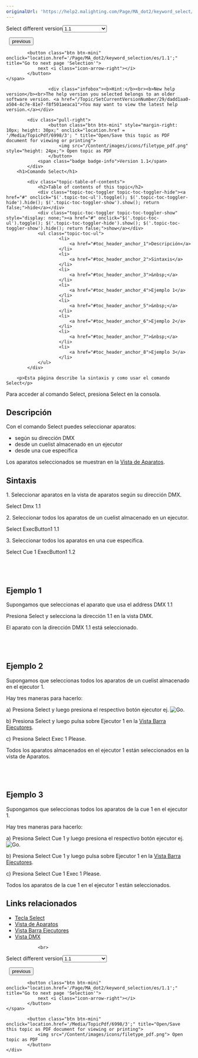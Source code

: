 ```yaml
---
originalUrl: 'https://help2.malighting.com/Page/MA_dot2/keyword_select/es/1.1'
---
```


<div class="topic-navigation">

<div class="pull-right">
	<span class="pull-left">


<div class="pull-left">
<form action="/Topic/SetCurrentVersionNumber" class="form-inline" id="frmTagSelector" method="post">	<span class="form-mini">
		<div class="input-prepend"><span class="add-on">Select different version</span><select autocomplete="off" id="versionNumberId" name="versionNumberId" onchange="$(this).closest('#frmTagSelector').submit();" style="width: 120px;"><option value="">- latest -</option>
<option selected="selected" value="3">1.1</option>
<option value="7">1.2</option>
<option value="12">1.3</option>
<option value="16">1.5</option>
<option value="29">1.9</option>
</select></div>
		<input data-val="true" data-val-number="The field Int32 must be a number." data-val-required="The Int32 field is required." id="ProductId" name="ProductId" type="hidden" value="7">
		<input id="CurrentGuid" name="CurrentGuid" type="hidden" value="dadd1aa0-a504-4c7e-81e7-f8f501aeaca1">
	</span>
</form></div>&nbsp;	</span>
	<span class="pull-right" style="white-space: nowrap;">
			<button class="btn btn-mini" onclick="location.href='/Page/MA_dot2/keyword_replace/es/1.1'; " title="Go to previous page 'Replace'">
				<i class="icon-arrow-left"></i> previous
			</button>

			<button class="btn btn-mini" onclick="location.href='/Page/MA_dot2/keyword_selection/es/1.1';" title="Go to next page 'Selection'">
				next <i class="icon-arrow-right"></i> 
			</button>
	</span>
</div>
<div class="clear-fix" style="margin-bottom: 10px"></div>
</div>

					<div class="infobox"><b>Hint:</b><br><b>New help version</b><br>The help version you selected belongs to an older software version. <a href="/Topic/SetCurrentVersionNumber/29/dadd1aa0-a504-4c7e-81e7-f8f501aeaca1">You may want to view the latest help version.</a></div>

			<div class="pull-right">
					<button class="btn btn-mini" style="margin-right: 10px; height: 30px;" onclick="location.href = '/Media/TopicPdf/6998/3'; " title="Open/Save this topic as PDF document for viewing or printing">
						<img src="/Content/images/icons/filetype_pdf.png" style="height: 24px;"> Open topic as PDF
					</button>
				<span class="badge badge-info">Version 1.1</span>
			</div>
		<h1>Comando Select</h1>

			<div class="topic-table-of-contents">
				<h2>Table of contents of this topic</h2>
				<div class="topic-toc-toggler topic-toc-toggler-hide"><a href="#" onclick="$('.topic-toc-ul').toggle(); $('.topic-toc-toggler-hide').hide(); $('.topic-toc-toggler-show').show(); return false;">hide</a></div>
				<div class="topic-toc-toggler topic-toc-toggler-show" style="display: none;"><a href="#" onclick="$('.topic-toc-ul').toggle(); $('.topic-toc-toggler-hide').show(); $('.topic-toc-toggler-show').hide(); return false;">show</a></div>
				<ul class="topic-toc-ul">
						<li>
							<a href="#toc_header_anchor_1">Descripción</a>
						</li>
						<li>
							<a href="#toc_header_anchor_2">Sintaxis</a>
						</li>
						<li>
							<a href="#toc_header_anchor_3">&nbsp;</a>
						</li>
						<li>
							<a href="#toc_header_anchor_4">Ejemplo 1</a>
						</li>
						<li>
							<a href="#toc_header_anchor_5">&nbsp;</a>
						</li>
						<li>
							<a href="#toc_header_anchor_6">Ejemplo 2</a>
						</li>
						<li>
							<a href="#toc_header_anchor_7">&nbsp;</a>
						</li>
						<li>
							<a href="#toc_header_anchor_8">Ejemplo 3</a>
						</li>
				</ul>
			</div>

		<p>Esta página describe la sintaxis y como usar el comando Select</p>

<p>Para acceder al comando Select, presiona&nbsp;<span class="hardkey">Select</span>&nbsp;en la consola.</p>

<a name="toc_header_anchor_1" id="toc_header_anchor_1" class="topic-toc-item"></a><h2>Descripción</h2>

<p>Con el comando Select puedes&nbsp;seleccionar aparatos:</p>

<ul>
	<li>según su dirección&nbsp;DMX</li>
	<li>desde un cuelist&nbsp;almacenado en un ejecutor</li>
	<li>desde una cue específica</li>
</ul>

<p>Los&nbsp;aparatos seleccionados se muestran en la&nbsp;<a href="/Topic/989f0b88-de3d-4818-8c0b-a69fa90b2106">Vista de Aparatos</a>.</p>

<a name="toc_header_anchor_2" id="toc_header_anchor_2" class="topic-toc-item"></a><h2>Sintaxis</h2>

<p>1. Seleccionar aparatos en la vista de aparatos según su dirección&nbsp;DMX.</p>

<div class="cl_input">Select Dmx 1.1</div>

<p>2. Seleccionar todos los aparatos de un cuelist&nbsp;almacenado en un ejecutor.</p>

<div class="cl_input">Select ExecButton1 1.1</div>

<p>3. Seleccionar todos los aparatos en una cue específica.</p>

<div class="cl_input">Select Cue 1 ExecButton1 1.2</div>

<a name="toc_header_anchor_3" id="toc_header_anchor_3" class="topic-toc-item"></a><h2>&nbsp;</h2>

<a name="toc_header_anchor_4" id="toc_header_anchor_4" class="topic-toc-item"></a><h2>Ejemplo 1</h2>

<p>Supongamos que seleccionas el aparato que usa el&nbsp;address DMX&nbsp;1.1</p>

<p>Presiona&nbsp;<span class="hardkey">Select</span>&nbsp;y selecciona la dirección <span class="softkey">1.1</span>&nbsp;en la vista DMX.</p>

<p>El aparato con la dirección DMX 1.1 está seleccionado.</p>

<a name="toc_header_anchor_5" id="toc_header_anchor_5" class="topic-toc-item"></a><h2>&nbsp;</h2>

<a name="toc_header_anchor_6" id="toc_header_anchor_6" class="topic-toc-item"></a><h2>Ejemplo 2</h2>

<p>Supongamos que seleccionas todos los aparatos de un cuelist&nbsp;almacenado en el ejecutor 1.</p>

<p>Hay tres maneras para hacerlo:</p>

<p>a) Presiona&nbsp;<span class="hardkey">Select</span>&nbsp;y luego presiona el respectivo botón ejecutor&nbsp;ej. <span class="hardkey"><img alt="Go" src="/Media/Mlg/go_1.png"></span>.</p>

<p>b) Presiona&nbsp;<span class="hardkey">Select</span>&nbsp;y luego pulsa sobre&nbsp;<span class="softkey">Ejecutor&nbsp;1</span>&nbsp;en la&nbsp;<a href="/Topic/d8ca000e-cf13-448d-ac3e-129272e731d8">Vista Barra Ejecutores</a>.</p>

<p>c) Presiona&nbsp;<span class="hardkey">Select</span> <span class="hardkey">Exec</span> <span class="hardkey">1</span> <span class="hardkey">Please</span>.</p>

<p>Todos los aparatos almacenados en el ejecutor 1 están seleccionados en la vista de Aparatos.</p>

<a name="toc_header_anchor_7" id="toc_header_anchor_7" class="topic-toc-item"></a><h2>&nbsp;</h2>

<a name="toc_header_anchor_8" id="toc_header_anchor_8" class="topic-toc-item"></a><h2>Ejemplo 3</h2>

<p>Supongamos que seleccionas todos los aparatos de la cue 1 en el ejecutor 1.</p>

<p>Hay tres maneras para hacerlo:</p>

<p>a) Presiona&nbsp;<span class="hardkey">Select</span> <span class="hardkey">Cue</span> <span class="hardkey">1</span> y luego presiona el respectivo botón ejecutor&nbsp;ej. <span class="hardkey"><img alt="Go" src="/Media/Mlg/go_1.png"></span>.</p>

<p>b) Presiona&nbsp;<span class="hardkey">Select</span> <span class="hardkey">Cue</span> <span class="hardkey">1</span>&nbsp;y luego pulsa sobre&nbsp;<span class="softkey">Ejecutor&nbsp;1</span>&nbsp;en la&nbsp;<a href="/Topic/d8ca000e-cf13-448d-ac3e-129272e731d8">Vista Barra Ejecutores</a>.</p>

<p>c) Presiona&nbsp;<span class="hardkey">Select</span> <span class="hardkey">Cue</span> <span class="hardkey">1</span> <span class="hardkey">Exec</span> <span class="hardkey">1</span> <span class="hardkey">Please</span>.</p>

<p>Todos los aparatos de la cue 1 en el ejecutor 1 están seleccionados.</p>

<a name="toc_header_anchor_9" id="toc_header_anchor_9" class="topic-toc-item"></a><h2>Links relacionados</h2>

<ul>
	<li><a href="/Topic/7a9a5314-9d16-47f5-8726-ebfecf3822d3">Tecla Select</a></li>
	<li><a href="/Topic/989f0b88-de3d-4818-8c0b-a69fa90b2106">Vista de Aparatos</a></li>
	<li><a href="/Topic/af87cdc8-b54b-41ee-b614-26065230c7ec">Vista Barra Ejecutores</a></li>
	<li><a href="/Topic/2f939332-43b1-44f0-9a0e-3121d5083e70">Vista&nbsp;DMX</a></li>
</ul>


				<br>
<div class="topic-navigation">

<div class="pull-right">
	<span class="pull-left">


<div class="pull-left">
<form action="/Topic/SetCurrentVersionNumber" class="form-inline" id="frmTagSelector" method="post">	<span class="form-mini">
		<div class="input-prepend"><span class="add-on">Select different version</span><select autocomplete="off" id="versionNumberId" name="versionNumberId" onchange="$(this).closest('#frmTagSelector').submit();" style="width: 120px;"><option value="">- latest -</option>
<option selected="selected" value="3">1.1</option>
<option value="7">1.2</option>
<option value="12">1.3</option>
<option value="16">1.5</option>
<option value="29">1.9</option>
</select></div>
		<input data-val="true" data-val-number="The field Int32 must be a number." data-val-required="The Int32 field is required." id="ProductId" name="ProductId" type="hidden" value="7">
		<input id="CurrentGuid" name="CurrentGuid" type="hidden" value="dadd1aa0-a504-4c7e-81e7-f8f501aeaca1">
	</span>
</form></div>&nbsp;	</span>
	<span class="pull-right" style="white-space: nowrap;">
			<button class="btn btn-mini" onclick="location.href='/Page/MA_dot2/keyword_replace/es/1.1'; " title="Go to previous page 'Replace'">
				<i class="icon-arrow-left"></i> previous
			</button>

			<button class="btn btn-mini" onclick="location.href='/Page/MA_dot2/keyword_selection/es/1.1';" title="Go to next page 'Selection'">
				next <i class="icon-arrow-right"></i> 
			</button>
	</span>
</div>
	<div class="clear-fix"></div>
	<div class="pull-right">
	
			<button class="btn btn-mini" onclick="location.href='/Media/TopicPdf/6998/3';" title="Open/Save this topic as PDF document for viewing or printing">
				<img src="/Content/images/icons/filetype_pdf.png"> Open topic as PDF
			</button>
	</div>
<div class="clear-fix" style="margin-bottom: 10px"></div>
</div>

	
